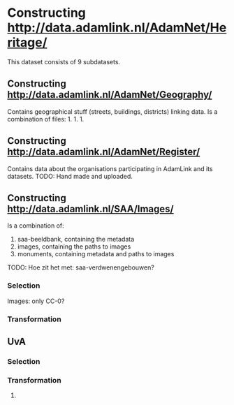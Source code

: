 # Constructing http://data.adamlink.nl/AdamNet/Heritage/

This dataset consists of 9 subdatasets.

## Constructing http://data.adamlink.nl/AdamNet/Geography/
Contains geographical stuff (streets, buildings, districts) linking data.
Is a combination of files:
1.
1.
1.

## Constructing http://data.adamlink.nl/AdamNet/Register/
Contains data about the organisations participating in AdamLink and its datasets.
TODO: Hand made and uploaded.

## Constructing http://data.adamlink.nl/SAA/Images/
Is a combination of:
1. saa-beeldbank, containing the metadata
1. images, containing the paths to images
1. monuments, containing metadata and paths to images

TODO: Hoe zit het met: saa-verdwenengebouwen?

### Selection
Images: only CC-0?

### Transformation



## UvA
### Selection

### Transformation
1.

